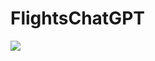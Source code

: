 # FlightsChatGPT
<img src='https://github.com/UnixLoverSaurabh/FlightsChatGPT/blob/main/flightsChat.png'/>
